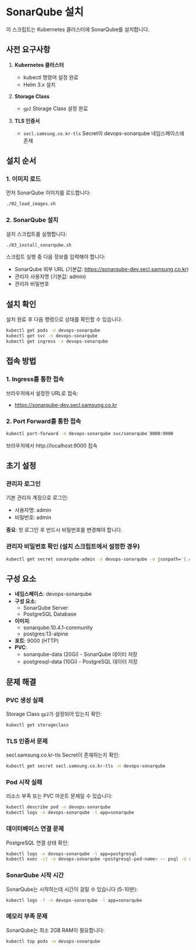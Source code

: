 # SonarQube 설치

이 스크립트는 Kubernetes 클러스터에 SonarQube를 설치합니다.

## 사전 요구사항

1. **Kubernetes 클러스터**
   - kubectl 명령어 설정 완료
   - Helm 3.x 설치

2. **Storage Class**
   - `gp2` Storage Class 설정 완료

3. **TLS 인증서**
   - `secl.samsung.co.kr-tls` Secret이 devops-sonarqube 네임스페이스에 존재

## 설치 순서

### 1. 이미지 로드

먼저 SonarQube 이미지를 로드합니다:

```bash
./02_load_images.sh
```

### 2. SonarQube 설치

설치 스크립트를 실행합니다:

```bash
./03_install_sonarqube.sh
```

스크립트 실행 중 다음 정보를 입력해야 합니다:
- SonarQube 외부 URL (기본값: https://sonarqube-dev.secl.samsung.co.kr)
- 관리자 사용자명 (기본값: admin)
- 관리자 비밀번호

## 설치 확인

설치 완료 후 다음 명령으로 상태를 확인할 수 있습니다:

```bash
kubectl get pods -n devops-sonarqube
kubectl get svc -n devops-sonarqube
kubectl get ingress -n devops-sonarqube
```

## 접속 방법

### 1. Ingress를 통한 접속

브라우저에서 설정한 URL로 접속:
- https://sonarqube-dev.secl.samsung.co.kr

### 2. Port Forward를 통한 접속

```bash
kubectl port-forward -n devops-sonarqube svc/sonarqube 9000:9000
```
브라우저에서 http://localhost:9000 접속

## 초기 설정

### 관리자 로그인

기본 관리자 계정으로 로그인:
- 사용자명: admin
- 비밀번호: admin

**중요**: 첫 로그인 후 반드시 비밀번호를 변경해야 합니다.

### 관리자 비밀번호 확인 (설치 스크립트에서 설정한 경우)

```bash
kubectl get secret sonarqube-admin -n devops-sonarqube -o jsonpath='{.data.admin-password}' | base64 -d
```

## 구성 요소

- **네임스페이스**: devops-sonarqube
- **구성 요소**:
  - SonarQube Server
  - PostgreSQL Database
- **이미지**:
  - sonarqube:10.4.1-community
  - postgres:13-alpine
- **포트**: 9000 (HTTP)
- **PVC**:
  - sonarqube-data (20Gi) - SonarQube 데이터 저장
  - postgresql-data (10Gi) - PostgreSQL 데이터 저장

## 문제 해결

### PVC 생성 실패
Storage Class `gp2`가 설정되어 있는지 확인:
```bash
kubectl get storageclass
```

### TLS 인증서 문제
secl.samsung.co.kr-tls Secret이 존재하는지 확인:
```bash
kubectl get secret secl.samsung.co.kr-tls -n devops-sonarqube
```

### Pod 시작 실패
리소스 부족 또는 PVC 마운트 문제일 수 있습니다:
```bash
kubectl describe pod -n devops-sonarqube
kubectl logs -n devops-sonarqube -l app=sonarqube
```

### 데이터베이스 연결 문제
PostgreSQL 연결 상태 확인:
```bash
kubectl logs -n devops-sonarqube -l app=postgresql
kubectl exec -it -n devops-sonarqube <postgresql-pod-name> -- psql -U sonarqube -d sonarqube
```

### SonarQube 시작 시간
SonarQube는 시작하는데 시간이 걸릴 수 있습니다 (5-10분):
```bash
kubectl logs -f -n devops-sonarqube -l app=sonarqube
```

### 메모리 부족 문제
SonarQube는 최소 2GB RAM이 필요합니다:
```bash
kubectl top pods -n devops-sonarqube
```